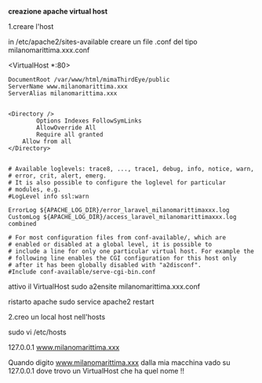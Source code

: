 **creazione apache virtual host**

1.creare l'host

in /etc/apache2/sites-available creare un file .conf del tipo milanomarittima.xxx.conf 

 <VirtualHost *:80>

  	DocumentRoot /var/www/html/mimaThirdEye/public
  	ServerName www.milanomarittima.xxx
	ServerAlias milanomarittima.xxx


	<Directory />
        	Options Indexes FollowSymLinks
        	AllowOverride All
        	Require all granted
		Allow from all
	</Directory>


	# Available loglevels: trace8, ..., trace1, debug, info, notice, warn,
	# error, crit, alert, emerg.
	# It is also possible to configure the loglevel for particular
	# modules, e.g.
	#LogLevel info ssl:warn

	ErrorLog ${APACHE_LOG_DIR}/error_laravel_milanomarittimaxxx.log
	CustomLog ${APACHE_LOG_DIR}/access_laravel_milanomarittimaxxx.log combined

	# For most configuration files from conf-available/, which are
	# enabled or disabled at a global level, it is possible to
	# include a line for only one particular virtual host. For example the
	# following line enables the CGI configuration for this host only
	# after it has been globally disabled with "a2disconf".
	#Include conf-available/serve-cgi-bin.conf
</VirtualHost>


attivo il VirtualHost
sudo a2ensite milanomarittima.xxx.conf

ristarto apache 
sudo service apache2 restart


2.creo un local host nell'hosts

sudo vi /etc/hosts

127.0.0.1	www.milanomarittima.xxx


Quando digito www.milanomarittima.xxx dalla mia macchina vado su 127.0.0.1 dove trovo un VirtualHost che ha quel nome !!